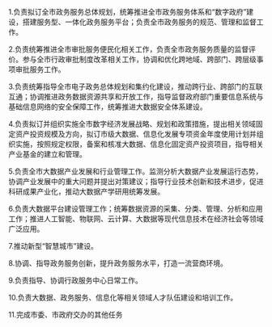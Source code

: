 1.负责拟订全市政务服务总体规划，统筹推进全市政务服务体系和“数字政府”建设，搭建服务型、一体化政务服务平台；负责全市政务服务的规范、管理和监督工作。

2.负责统筹推进全市审批服务便民化相关工作，负责全市政务服务质量的监督评价。参与全市行政审批制度改革相关工作，协调和优化跨地域、跨部门、跨层级事项审批服务工作。

3.负责统筹指导全市电子政务总体规划和集约化建设，推动跨行业、跨部门的互联互通；协调推进政务数据资源共享和开放工作，指导监督政府部门重要信息系统与基础信息网络的安全保障工作，统筹推进大数据安全体系建设。

4.负责拟订并组织实施全市数字经济发展战略、规划和政策措施，提出相关领域固定资产投资规模及方向，拟订市级大数据、信息化发展专项资金年度使用计划并组织实施，按照规定权限，备案和核准大数据、信息化固定资产投资项目，指导相关产业基金的建立和管理。

5.负责全市大数据产业发展和行业管理工作。监测分析大数据产业发展运行态势，协调产业发展中的重大问题并提出对策建议；指导行业技术创新和技术进步，促进科研成果产业化，推动大数据产学研用统筹发展。

6.负责大数据平台建设管理工作；统筹数据资源的采集、分类、管理、分析和应用工作；推进人工智能、物联网、云计算、大数据等现代信息技术在经济社会等领域广泛应用。

7.推动新型“智慧城市”建设。

8.协调、指导政务服务创新，提升政务服务水平，打造一流营商环境。

9.负责指导、协调行政服务中心日常工作。

10.负责大数据、政务服务、信息化等相关领域人才队伍建设和培训工作。

11.完成市委、市政府交办的其他任务